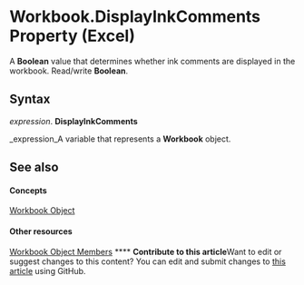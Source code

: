 
# Workbook.DisplayInkComments Property (Excel)

A  **Boolean** value that determines whether ink comments are displayed in the workbook. Read/write **Boolean**.


## Syntax

 _expression_. **DisplayInkComments**

 _expression_A variable that represents a  **Workbook** object.


## See also


#### Concepts


 [Workbook Object](8c00aa60-c974-eed3-0812-3c9625eb0d4c.md)
#### Other resources


 [Workbook Object Members](dce102a3-25de-3ff4-2ce5-bc56e08baca7.md)
****   **Contribute to this article**Want to edit or suggest changes to this content? You can edit and submit changes to  [this article](https://github.com/jhershey00/VBA_Excel_Test/OpenXMLCon/articles/bce6b184-7640-f51c-1feb-1973de6ff739.md) using GitHub.

